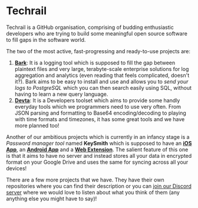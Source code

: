 # Techrail

Techrail is a GitHub organisation, comprising of budding enthusiastic developers who are trying to build some meaningful open source software to fill gaps in the software world.

The two of the most active, fast-progressing and ready-to-use projects are: 

1. **[Bark](https://github.com/techrail/bark)**: It is a logging tool which is supposed to fill the gap between plaintext files and very large, terabyte-scale enterprise solutions for log aggregation and analytics (even reading that feels complicated, doesn't it?). Bark aims to be easy to install and use and allows you to _send your logs to PostgreSQL_ which you can then search easily using SQL, without having to learn a new query language.
2. **[Devta](https://devta.techrail.in/)**: It is a Developers toolset which aims to provide some handly everyday tools which we programmers need to use very often. From JSON parsing and formatting to Base64 encoding/decoding to playing with time formats and timezones, it has some great tools and we have more planned too!

Another of our ambitious projects which is currently in an infancy stage is a _Password manager tool_ named **KeySmith** which is supposed to have an **[iOS App](https://github.com/techrail/keysmith-ios)**, an **[Android App](https://github.com/techrail/keysmith-android)** and a **[Web Extension](https://github.com/techrail/keysmith-chrome-ext)**. The salient feature of this one is that it aims to have no server and instead stores all your data in encrypted format on your Google Drive and uses the same for syncing across all your devices!

There are a few more projects that we have. They have their own repositories where you can find their description or you can [join our Discord server](https://discord.gg/aKkWFghPrV) where we would love to listen about what you think of them (any anything else you might have to say)! 
